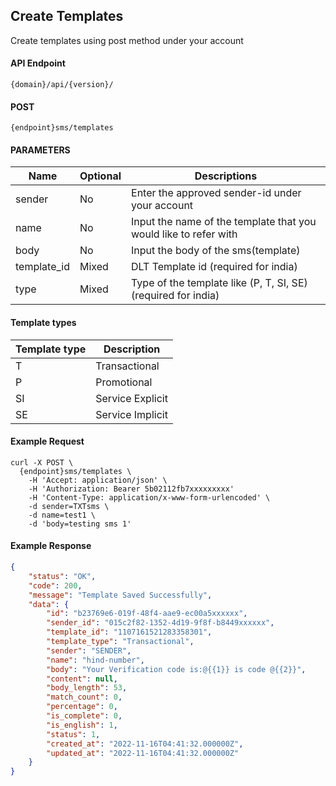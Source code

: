 ## Create Templates

Create templates using post method under your account

#### API Endpoint

```
{domain}/api/{version}/
```

#### POST

```
{endpoint}sms/templates
```

#### PARAMETERS

| Name        | Optional | Descriptions                                                     |
| ----------- | -------- | ---------------------------------------------------------------- |
| sender      | No       | Enter the approved sender-id under your account                  |
| name        | No       | Input the name of the template that you would like to refer with |
| body        | No       | Input the body of the sms(template)                              |
| template_id | Mixed    | DLT Template id (required for india)                             |
| type        | Mixed    | Type of the template like (P, T, SI, SE)(required for india)     |

#### Template types

| Template type | Description      |
| ------------- | ---------------- |
| T             | Transactional    |
| P             | Promotional      |
| SI            | Service Explicit |
| SE            | Service Implicit |

#### Example Request

```
curl -X POST \
  {endpoint}sms/templates \
    -H 'Accept: application/json' \
    -H 'Authorization: Bearer 5b02112fb7xxxxxxxxx'
    -H 'Content-Type: application/x-www-form-urlencoded' \
    -d sender=TXTsms \
    -d name=test1 \
    -d 'body=testing sms 1'
```

#### Example Response

```json
{
    "status": "OK",
    "code": 200,
    "message": "Template Saved Successfully",
    "data": {
        "id": "b23769e6-019f-48f4-aae9-ec00a5xxxxxx",
        "sender_id": "015c2f82-1352-4d19-9f8f-b8449xxxxxx",
        "template_id": "1107161521283358301",
        "template_type": "Transactional",
        "sender": "SENDER",
        "name": "hind-number",
        "body": "Your Verification code is:@{{1}} is code @{{2}}",
        "content": null,
        "body_length": 53,
        "match_count": 0,
        "percentage": 0,
        "is_complete": 0,
        "is_english": 1,
        "status": 1,
        "created_at": "2022-11-16T04:41:32.000000Z",
        "updated_at": "2022-11-16T04:41:32.000000Z"
    }
}
```
